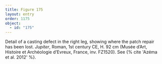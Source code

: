 ```yaml
---
title: Figure 175
layout: entry
order: 1175
object:
  - id: "175"
---
```


Detail of a casting defect in the right leg, showing where the patch repair has been lost. *Jupiter*, Roman, 1st century CE, H. 92 cm (Musée d’Art, Histoire et Archéologie d’Evreux, France, inv. FZ1520). See {% cite 'Azéma et al. 2012' %}.
